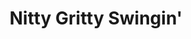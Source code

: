 ---
title: Nitty Gritty Swingin'
links:
    - name: facebook
      url: https://www.facebook.com/NittyGrittySwinginID/
    - name: instagram
      url: https://www.instagram.com/nittygrittyswingin/?hl=en
    - name: tiktok
      url: https://www.tiktok.com/@nittygrittyswingin
styles:
  - Country Swing
  - Line Dance
---